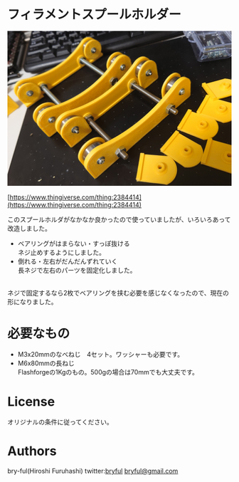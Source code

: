 ﻿# フィラメントスプールホルダー

![フィラメントスプールホルダー](Spool_NEJI.jpg)

[https://www.thingiverse.com/thing:2384414](https://www.thingiverse.com/thing:2384414)

このスプールホルダがなかなか良かったので使っていましたが、いろいろあって改造しました。

* ベアリングがはまらない・すっぽ抜ける<br>ネジ止めするようにしました。
* 倒れる・左右がだんだんずれていく<br>長ネジで左右のパーツを固定化しました。
<br>
ネジで固定するなら2枚でベアリングを挟む必要を感じなくなったので、現在の形になりました。<br>

# 必要なもの

* M3x20mmのなべねじ　4セット。ワッシャーも必要です。
* M6x80mmの長ねじ <br>Flashforgeの1Kgのもの。500gの場合は70mmでも大丈夫です。




# License

オリジナルの条件に従ってください。


# Authors

bry-ful(Hiroshi Furuhashi)
twitter:[bryful](https://twitter.com/bryful)
bryful@gmail.com



